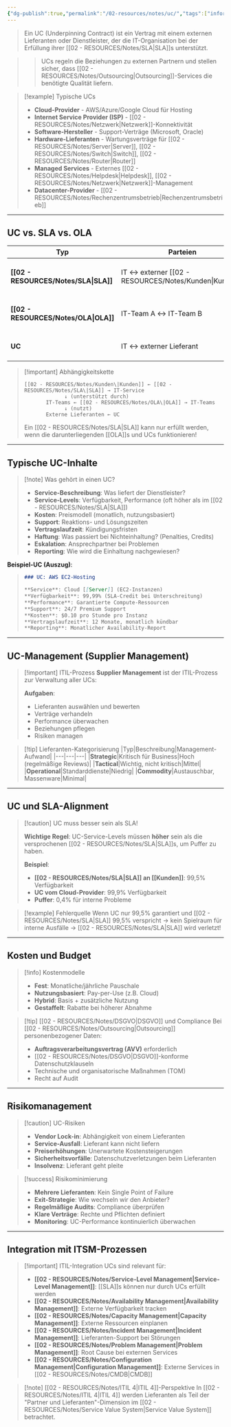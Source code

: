 ```yaml
---
{"dg-publish":true,"permalink":"/02-resources/notes/uc/","tags":["informatik/management","wirtschaft/vertrag","GFN/LF06"],"noteIcon":"","updated":"2025-10-24T13:04:15.000+02:00"}
---
```



>Ein UC (Underpinning Contract) ist ein Vertrag mit einem externen Lieferanten oder Dienstleister, der die IT-Organisation bei der Erfüllung ihrer [[02 - RESOURCES/Notes/SLA\|SLA]]s unterstützt.

>>UCs regeln die Beziehungen zu externen Partnern und stellen sicher, dass [[02 - RESOURCES/Notes/Outsourcing\|Outsourcing]]-Services die benötigte Qualität liefern.

>[!example] Typische UCs
>- **Cloud-Provider** - AWS/Azure/Google Cloud für Hosting
>- **Internet Service Provider (ISP)** - [[02 - RESOURCES/Notes/Netzwerk\|Netzwerk]]-Konnektivität
>- **Software-Hersteller** - Support-Verträge (Microsoft, Oracle)
>- **Hardware-Lieferanten** - Wartungsverträge für [[02 - RESOURCES/Notes/Server\|Server]], [[02 - RESOURCES/Notes/Switch\|Switch]], [[02 - RESOURCES/Notes/Router\|Router]]
>- **Managed Services** - Externes [[02 - RESOURCES/Notes/Helpdesk\|Helpdesk]], [[02 - RESOURCES/Notes/Netzwerk\|Netzwerk]]-Management
>- **Datacenter-Provider** - [[02 - RESOURCES/Notes/Rechenzentrumsbetrieb\|Rechenzentrumsbetrieb]]

---

## UC vs. SLA vs. OLA

|Typ|Parteien|Beschreibung|Beispiel|
|---|---|---|---|
|**[[02 - RESOURCES/Notes/SLA\|SLA]]**|IT ↔ externer [[02 - RESOURCES/Notes/Kunden\|Kunden]]|Service-Vereinbarung mit Endkunden|"E-Mail verfügbar zu 99,9%"|
|**[[02 - RESOURCES/Notes/OLA\|OLA]]**|IT-Team A ↔ IT-Team B|Interne Vereinbarung zwischen IT-Teams|"[[02 - RESOURCES/Notes/Netzwerk\|Netzwerk]]-Team liefert 99,8%"|
|**UC**|IT ↔ externer Lieferant|Vertrag mit externem Dienstleister|"AWS garantiert 99,99% EC2-Uptime"|

>[!important] Abhängigkeitskette
>```
>[[02 - RESOURCES/Notes/Kunden\|Kunden]] ← [[02 - RESOURCES/Notes/SLA\|SLA]] → IT-Service
>              ↓ (unterstützt durch)
>        IT-Teams ← [[02 - RESOURCES/Notes/OLA\|OLA]] → IT-Teams
>              ↓ (nutzt)
>        Externe Lieferanten ← UC
>```
>
>Ein [[02 - RESOURCES/Notes/SLA\|SLA]] kann nur erfüllt werden, wenn die darunterliegenden [[OLA]]s und UCs funktionieren!

---

## Typische UC-Inhalte

>[!note] Was gehört in einen UC?
>- **Service-Beschreibung**: Was liefert der Dienstleister?
>- **Service-Levels**: Verfügbarkeit, Performance (oft höher als im [[02 - RESOURCES/Notes/SLA\|SLA]])
>- **Kosten**: Preismodell (monatlich, nutzungsbasiert)
>- **Support**: Reaktions- und Lösungszeiten
>- **Vertragslaufzeit**: Kündigungsfristen
>- **Haftung**: Was passiert bei Nichteinhaltung? (Penalties, Credits)
>- **Eskalation**: Ansprechpartner bei Problemen
>- **Reporting**: Wie wird die Einhaltung nachgewiesen?

**Beispiel-UC (Auszug)**:
>```markdown
>### UC: AWS EC2-Hosting
>
>**Service**: Cloud [[Server]] (EC2-Instanzen)
>**Verfügbarkeit**: 99,99% (SLA-Credit bei Unterschreitung)
>**Performance**: Garantierte Compute-Ressourcen
>**Support**: 24/7 Premium Support
>**Kosten**: $0.10 pro Stunde pro Instanz
>**Vertragslaufzeit**: 12 Monate, monatlich kündbar
>**Reporting**: Monatlicher Availability-Report
>```

---

## UC-Management (Supplier Management)

>[!important] ITIL-Prozess
>**Supplier Management** ist der ITIL-Prozess zur Verwaltung aller UCs:
>
>**Aufgaben**:
>- Lieferanten auswählen und bewerten
>- Verträge verhandeln
>- Performance überwachen
>- Beziehungen pflegen
>- Risiken managen

>[!tip] Lieferanten-Kategorisierung
>|Typ|Beschreibung|Management-Aufwand|
>|---|---|---|
>|**Strategic**|Kritisch für Business|Hoch (regelmäßige Reviews)|
>|**Tactical**|Wichtig, nicht kritisch|Mittel|
>|**Operational**|Standarddienste|Niedrig|
>|**Commodity**|Austauschbar, Massenware|Minimal|

---

## UC und SLA-Alignment

>[!caution] UC muss besser sein als SLA!
>
>**Wichtige Regel**:
>UC-Service-Levels müssen **höher** sein als die versprochenen [[02 - RESOURCES/Notes/SLA\|SLA]]s, um Puffer zu haben.
>
>**Beispiel**:
>- **[[02 - RESOURCES/Notes/SLA\|SLA]] an [[Kunden]]**: 99,5% Verfügbarkeit
>- **UC vom Cloud-Provider**: 99,9% Verfügbarkeit
>- **Puffer**: 0,4% für interne Probleme

>[!example] Fehlerquelle
>Wenn UC nur 99,5% garantiert und [[02 - RESOURCES/Notes/SLA\|SLA]] 99,5% verspricht → kein Spielraum für interne Ausfälle → [[02 - RESOURCES/Notes/SLA\|SLA]] wird verletzt!

---

## Kosten und Budget

>[!info] Kostenmodelle
>- **Fest**: Monatliche/jährliche Pauschale
>- **Nutzungsbasiert**: Pay-per-Use (z.B. Cloud)
>- **Hybrid**: Basis + zusätzliche Nutzung
>- **Gestaffelt**: Rabatte bei höherer Abnahme

>[!tip] [[02 - RESOURCES/Notes/DSGVO\|DSGVO]] und Compliance
>Bei [[02 - RESOURCES/Notes/Outsourcing\|Outsourcing]] personenbezogener Daten:
>- **Auftragsverarbeitungsvertrag (AVV)** erforderlich
>- [[02 - RESOURCES/Notes/DSGVO\|DSGVO]]-konforme Datenschutzklauseln
>- Technische und organisatorische Maßnahmen (TOM)
>- Recht auf Audit

---

## Risikomanagement

>[!caution] UC-Risiken
>- **Vendor Lock-in**: Abhängigkeit von einem Lieferanten
>- **Service-Ausfall**: Lieferant kann nicht liefern
>- **Preiserhöhungen**: Unerwartete Kostensteigerungen
>- **Sicherheitsvorfälle**: Datenschutzverletzungen beim Lieferanten
>- **Insolvenz**: Lieferant geht pleite

>[!success] Risikominimierung
>- **Mehrere Lieferanten**: Kein Single Point of Failure
>- **Exit-Strategie**: Wie wechseln wir den Anbieter?
>- **Regelmäßige Audits**: Compliance überprüfen
>- **Klare Verträge**: Rechte und Pflichten definiert
>- **Monitoring**: UC-Performance kontinuierlich überwachen

---

## Integration mit ITSM-Prozessen

>[!important] ITIL-Integration
>UCs sind relevant für:
>- **[[02 - RESOURCES/Notes/Service-Level Management\|Service-Level Management]]**: [[SLA]]s können nur durch UCs erfüllt werden
>- **[[02 - RESOURCES/Notes/Availability Management\|Availability Management]]**: Externe Verfügbarkeit tracken
>- **[[02 - RESOURCES/Notes/Capacity Management\|Capacity Management]]**: Externe Ressourcen einplanen
>- **[[02 - RESOURCES/Notes/Incident Management\|Incident Management]]**: Lieferanten-Support bei Störungen
>- **[[02 - RESOURCES/Notes/Problem Management\|Problem Management]]**: Root Cause bei externen Services
>- **[[02 - RESOURCES/Notes/Configuration Management\|Configuration Management]]**: Externe Services in [[02 - RESOURCES/Notes/CMDB\|CMDB]]

>[!note] [[02 - RESOURCES/Notes/ITIL 4\|ITIL 4]]-Perspektive
>In [[02 - RESOURCES/Notes/ITIL 4\|ITIL 4]] werden Lieferanten als Teil der "Partner und Lieferanten"-Dimension im [[02 - RESOURCES/Notes/Service Value System\|Service Value System]] betrachtet.
